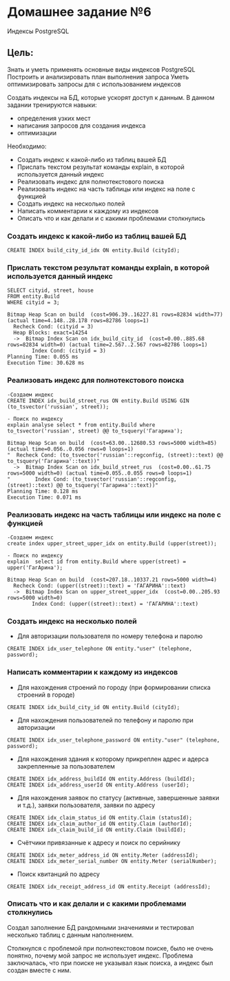 # Домашнее задание №6

Индексы PostgreSQL

## Цель:

Знать и уметь применять основные виды индексов PostgreSQL Построить и анализировать план выполнения запроса Уметь оптимизировать запросы для с использованием индексов

Создать индексы на БД, которые ускорят доступ к данным. В данном задании тренируются навыки:

* определения узких мест
* написания запросов для создания индекса
* оптимизации 

Необходимо:
* Создать индекс к какой-либо из таблиц вашей БД
* Прислать текстом результат команды explain, в которой используется данный индекс
* Реализовать индекс для полнотекстового поиска
* Реализовать индекс на часть таблицы или индекс на поле с функцией
* Создать индекс на несколько полей
* Написать комментарии к каждому из индексов
* Описать что и как делали и с какими проблемами столкнулись

### Создать индекс к какой-либо из таблиц вашей БД
```
CREATE INDEX build_city_id_idx ON entity.Build (cityId);
```

### Прислать текстом результат команды explain, в которой используется данный индекс
```
SELECT cityid, street, house
FROM entity.Build
WHERE cityid = 3;

Bitmap Heap Scan on build  (cost=906.39..16227.81 rows=82834 width=77) (actual time=4.148..28.178 rows=82786 loops=1)
  Recheck Cond: (cityid = 3)
  Heap Blocks: exact=14254
  ->  Bitmap Index Scan on idx_build_city_id  (cost=0.00..885.68 rows=82834 width=0) (actual time=2.567..2.567 rows=82786 loops=1)
        Index Cond: (cityid = 3)
Planning Time: 0.055 ms
Execution Time: 30.628 ms
```

### Реализовать индекс для полнотекстового поиска
```
-Создаем индекс
CREATE INDEX idx_build_street_rus ON entity.Build USING GIN (to_tsvector('russian', street));

- Поиск по индексу
explain analyse select * from entity.Build where to_tsvector('russian', street) @@ to_tsquery('Гагарина');

Bitmap Heap Scan on build  (cost=63.00..12680.53 rows=5000 width=85) (actual time=0.056..0.056 rows=0 loops=1)
"  Recheck Cond: (to_tsvector('russian'::regconfig, (street)::text) @@ to_tsquery('Гагарина'::text))"
  ->  Bitmap Index Scan on idx_build_street_rus  (cost=0.00..61.75 rows=5000 width=0) (actual time=0.055..0.055 rows=0 loops=1)
"        Index Cond: (to_tsvector('russian'::regconfig, (street)::text) @@ to_tsquery('Гагарина'::text))"
Planning Time: 0.128 ms
Execution Time: 0.071 ms
```

### Реализовать индекс на часть таблицы или индекс на поле с функцией
```
-Создаем индекс
create index upper_street_upper_idx on entity.Build (upper(street));

- Поиск по индексу
explain  select id from entity.Build where upper(street) = upper('ГагАрина');

Bitmap Heap Scan on build  (cost=207.18..10337.21 rows=5000 width=4)
  Recheck Cond: (upper((street)::text) = 'ГАГАРИНА'::text)
  ->  Bitmap Index Scan on upper_street_upper_idx  (cost=0.00..205.93 rows=5000 width=0)
        Index Cond: (upper((street)::text) = 'ГАГАРИНА'::text)
```

### Создать индекс на несколько полей
- Для авторизации пользователя по номеру телефона и паролю
```
CREATE INDEX idx_user_telephone ON entity."user" (telephone, password);
```

### Написать комментарии к каждому из индексов

- Для нахождения строений по городу (при формировании списка строений в городе)
```
CREATE INDEX idx_build_city_id ON entity.Build (cityId);
```

- Для нахождения пользователей по телефону и паролю при авторизации
```
CREATE INDEX idx_user_telephone_password ON entity."user" (telephone, password);
```

- Для нахождения здания к которому прикреплен адрес и адерса закрепленные за пользователем
```
CREATE INDEX idx_address_buildId ON entity.Address (buildId);
CREATE INDEX idx_address_userId ON entity.Address (userId);
```

- Для нахождения заявок по статусу (активные, завершенные заявки и т.д.), заявки пользователя, заявки по адресу
```
CREATE INDEX idx_claim_status_id ON entity.Claim (statusId);
CREATE INDEX idx_claim_author_id ON entity.Claim (authorId);
CREATE INDEX idx_claim_build_id ON entity.Claim (buildId);
```

- Счётчики привязанные к адресу и поиск по серийнику
```
CREATE INDEX idx_meter_address_id ON entity.Meter (addressId);
CREATE INDEX idx_meter_serial_number ON entity.Meter (serialNumber);

```

- Поиск квитанций по адресу
```
CREATE INDEX idx_receipt_address_id ON entity.Receipt (addressId);
```

###  Описать что и как делали и с какими проблемами столкнулись

Создал заполнение БД рандомными значениями и тестировал несколько таблиц с данным наполнением.

Столкнулся с проблемой при полнотекстовом поиске, было не очень понятно, почему мой запрос не использует индекс.
Проблема заключалась, что при поиске не указывал язык поиска, а индекс был создан вместе с ним.